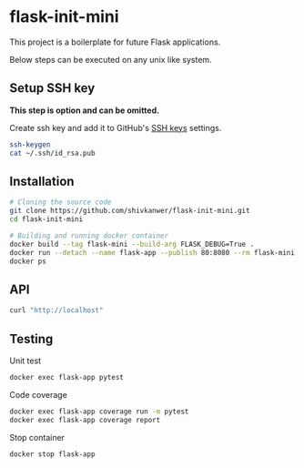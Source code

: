 # flask-init-mini

This project is a boilerplate for future Flask applications.

Below steps can be executed on any unix like system.

## Setup SSH key

**This step is option and can be omitted.**

Create ssh key and add it to GitHub's [SSH keys](https://github.com/settings/keys) settings.

```bash
ssh-keygen
cat ~/.ssh/id_rsa.pub
```

## Installation

```bash
# Cloning the source code
git clone https://github.com/shivkanwer/flask-init-mini.git
cd flask-init-mini

# Building and running docker container
docker build --tag flask-mini --build-arg FLASK_DEBUG=True .
docker run --detach --name flask-app --publish 80:8080 --rm flask-mini
docker ps
```
## API

```bash
curl "http://localhost"
```

## Testing

Unit test
```bash
docker exec flask-app pytest
```

Code coverage
```bash
docker exec flask-app coverage run -m pytest
docker exec flask-app coverage report
```

Stop container
```bash
docker stop flask-app
```
